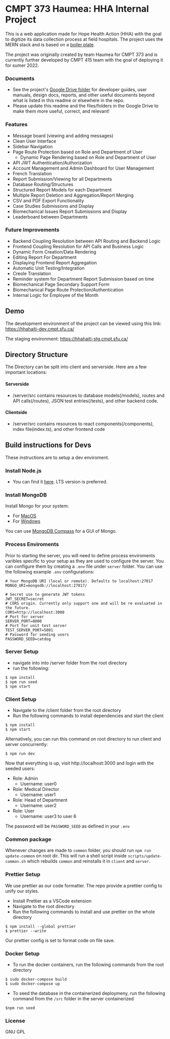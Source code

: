 # CMPT 373 Haumea: HHA Internal Project

This is a web application made for Hope Health Action (HHA) with the goal to digitize its data collection process at field hospitals. The project uses the MERN stack and is based on a
[boiler plate](https://github.com/nemanjam/mern-boilerplate).

The project was originally created by team Haumea for CMPT 373 and is currently further developed by CMPT 415 team with the goal of deploying it for sumer 2022.

### Documents

- See the project's [Google Drive folder](https://drive.google.com/drive/u/1/folders/1gFExr-PnGu1AitOtUZj-w4E_3EmPlD-q) for developer guides, user manuals, design docs, reports, and other useful
  documents beyond what is listed in this readme or elsewhere in the repo.
- Please update this readme and the files/folders in the Google Drive to make them more useful, correct, and relevant!

### Features

- Message board (viewing and adding messages)
- Clean User Interface
- Sidebar Navigation
- Page Route Protection based on Role and Department of User
  - Dynamic Page Rendering based on Role and Department of User
- API JWT Authentication/Authorization
- Account Management and Admin Dashboard for User Management
- French Translation
- Report Submission/Viewing for all Departments
- Database Routing/Structures
- Structured Report Models for each Department
- Multiple Report Deletion and Aggregation/Report Merging
- CSV and PDF Export Functionality
- Case Studies Submissions and Display
- Biomechanical Issues Report Submissions and Display
- Leaderboard between Departments

### Future Improvements

- Backend Coupling Resolution between API Routing and Backend Logic
- Frontend Coupling Resolution for API Calls and Business Logic
- Dynamic Form Creation/Data Rendering
- Editing Report For Department
- Displaying Frontend Report Aggregation
- Automatic Unit Testing/Integration
- Creole Translation
- Reminder system for Department Report Submission based on time
- Biomechanical Page Secondary Support Form
- Biomechanical Page Route Protection/Authentication
- Internal Logic for Employee of the Month

## Demo

The development environment of the project can be viewed using this link: https://hhahaiti-dev.cmpt.sfu.ca/

The staging environment: https://hhahaiti-stg.cmpt.sfu.ca/

## Directory Structure

The Directory can be split into client and serverside. Here are a few important locations:

#### Serverside

- /server/src contains resources to database models(/models), routes and API calls(/routes), JSON test entries(/tests), and other backend code.

#### Clientside

- /server/src contains resources to react components(/components), index file(index.ts), and other frontend code

## Build instructions for Devs

These instructions are to setup a dev enviroment.

### Install Node.js

- You can find it [here](https://nodejs.org/en/download/). LTS version is preferred.

### Install MongoDB

Install Mongo for your system:

- For [MacOS](https://docs.mongodb.com/manual/tutorial/install-mongodb-on-os-x/)
- For [Windows](https://docs.mongodb.com/manual/tutorial/install-mongodb-on-windows/)

You can use [MongoDB Compass](https://www.mongodb.com/try/download/compass) for a GUI of Mongo.

### Process Enviroments

Prior to starting the server, you will need to define process enviroments varibles specific to your setup as they are used to configure the server. You can configure them by creating a `.env` file
under `server` folder. You can use the following example `.env` configurations:

```
# Your MongoDB URI (local or remote). Defaults to localhost:27017
MONGO_URI=mongodb://localhost:27017/

# Secret use to generate JWT tokens
JWT_SECRET=secret
# CORS origin. Currently only support one and will be re evaluated in the future.
CORS=http://localhost:3000
# Port for server
SERVER_PORT=8000
# Port for unit test server
TEST_SERVER_PORT=5001
# Password for seeding users
PASSWORD_SEED=catdog
```

### Server Setup

- navigate into into /server folder from the root directory
- run the following:

```
$ npm install
$ npm run seed
$ npm start
```

### Client Setup

- Navigate to the /client folder from the root directory
- Run the following commands to install dependencies and start the client

```
$ npm install
$ npm start
```

Alternatively, you can run this command on root directory to run client and server concurrently:

```
$ npm run dev
```

Now that everything is up, visit http://localhost:3000 and login with the seeded users:

- Role: Admin
  - Username: user0
- Role: Medical Director
  - Username: user1
- Role: Head of Department
  - Username: user2
- Role: User
  - Username: user3 to user 6

The password will be `PASSWORD_SEED` as defined in your `.env`

### Common package

Whenever changes are made to `common` folder, you should run `npm run update-common` on root dir. This will run a shell script inside `scripts/update-common.sh` which rebuilds `common` and reinstalls
it in `client` and `server`.

### Prettier Setup

We use prettier as our code formatter. The repo provide a prettier config to unify our styles.

- Install Prettier as a VSCode extension
- Navigate to the root directory
- Run the following commands to install and use prettier on the whole directory

```
$ npm install --global prettier
$ prettier --write
```

Our prettier config is set to format code on file save.

### Docker Setup

- To run the docker containers, run the following commands from the root directory

```
$ sudo docker-compose build
$ sudo docker-compose up
```

- To seed the database in the containerized deploymeny, run the following command from the `/src` folder in the server containerized

```
$npm run seed
```

### License

GNU GPL
